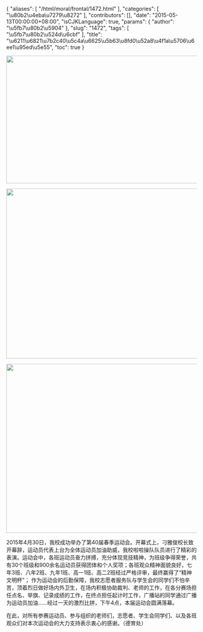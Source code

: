 {
    "aliases": [
        "/html/moral/frontal/1472.html"
    ],
    "categories": [
        "\u80b2\u4eba\u7279\u8272"
    ],
    "contributors": [],
    "date": "2015-05-13T00:00:00+08:00",
    "isCJKLanguage": true,
    "params": {
        "author": "\u5fb7\u80b2\u5904"
    },
    "slug": "1472",
    "tags": [
        "\u5fb7\u80b2\u524d\u6cbf"
    ],
    "title": "\u6211\u6821\u7b2c40\u5c4a\u6625\u5b63\u8fd0\u52a8\u4f1a\u5706\u6ee1\u95ed\u5e55",
    "toc": true
}


<img
    src="https://cdn.tfls.online/mirror/full/0ccc09fb724d0f1da6a4619aaa98bb279c8b45c3.jpg"
    style="display:block;margin-left:auto;margin-right:auto;"
    decoding="async"
    fetchpriority="auto"
    loading="lazy"
    height="338"
    width="600"
/>





<img
    src="https://cdn.tfls.online/mirror/full/25f87acd39786e0a7ad411c27d0b7991eaf11ace.jpg"
    style="display:block;margin-left:auto;margin-right:auto;"
    decoding="async"
    fetchpriority="auto"
    loading="lazy"
    height="450"
    width="600"
/>





<img
    src="https://cdn.tfls.online/mirror/full/9a1477ff3a4245a36b515d6b6132c2bd50c3f6bb.jpg"
    style="display:block;margin-left:auto;margin-right:auto;"
    decoding="async"
    fetchpriority="auto"
    loading="lazy"
    height="448"
    width="600"
/>




  





2015年4月30日，我校成功举办了第40届春季运动会。开幕式上，刁雅俊校长致开幕辞，运动员代表上台为全体运动员加油助威，我校啦啦操队队员进行了精彩的表演。运动会中，各班运动员奋力拼搏，充分体现竞技精神，为班级争得荣誉，共有30个班级和900余名运动员获得团体和个人奖项；各班观众精神面貌良好，七年3班、八年2班、九年1班、高一1班、高二2班经过严格评审，最终赢得了“精神文明杯”； 作为运动会的后勤保障，我校志愿者服务队与学生会的同学们不怕辛苦，顶着烈日做好场内外卫生，在场内积极协助裁判、老师的工作，在各分赛场担任点名、举旗、记录成绩的工作，在终点担任起计时工作，广播站的同学通过广播为运动员加油……经过一天的激烈比拼，下午4点，本届运动会圆满落幕。









在此，对所有参赛运动员、参与组织的老师们，志愿者、学生会同学们、以及各班观众们对本次运动会的大力支持表示衷心的感谢。（德育处）




  



